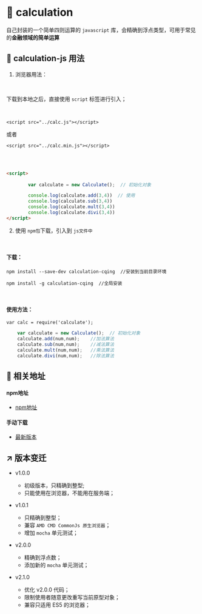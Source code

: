 # 🐝 calculation
自己封装的一个简单四则运算的 `javascript` 库，会精确到浮点类型，可用于常见的**金融领域的简单运算**

## 🎒 calculation-js 用法

1. 浏览器用法：
<br>

下载到本地之后，直接使用 `script` 标签进行引入；

<br>

 ` <script src="../calc.js"></script> `

 或者

 ` <script src="../calc.min.js"></script> `

<br>

```html

<script>
        
        var calculate = new Calculate();  // 初始化对象

        console.log(calculate.add(3,4))  // 使用
        console.log(calculate.sub(3,4))
        console.log(calculate.mult(3,4))
        console.log(calculate.divi(3,4))
</script>

```

2. 使用 `npm包`下载，引入到 `js文件中`
<br>

#### 下载：

```
npm install --save-dev calculation-cqing  //安装到当前目录环境

npm install -g calculation-cqing  //全局安装

```
<br>

#### 使用方法：

 `var calc = require('calculate');`

```js
    var calculate = new Calculate();  // 初始化对象
    calculate.add(num,num);    //加法算法
    calculate.sub(num,num);    //减法算法
    calculate.mult(num,num);   //乘法算法
    calculate.divi(num,num);   //除法算法
``` 


## 🌠 相关地址
#### npm地址
- [npm地址](https://www.npmjs.com/package/calculation-cqing)

#### 手动下载
- [最新版本](https://github.com/heycqing/calculation/releases/tag/v2.0.0)

## ↗️ 版本变迁
- v1.0.0 
    + 初级版本，只精确到整型;
    + 只能使用在浏览器，不能用在服务端；

- v1.0.1
    + 只精确到整型；
    + 兼容 `AMD CMD CommonJs 原生浏览器`；
    + 增加 `mocha` 单元测试；

- v2.0.0
    + 精确到浮点数；
    + 添加新的 `mocha` 单元测试；

- v2.1.0
    + 优化 v2.0.0 代码；
    + 限制使用者随意更改重写当前原型对象；
    + 兼容只适用 ES5 的浏览器；
